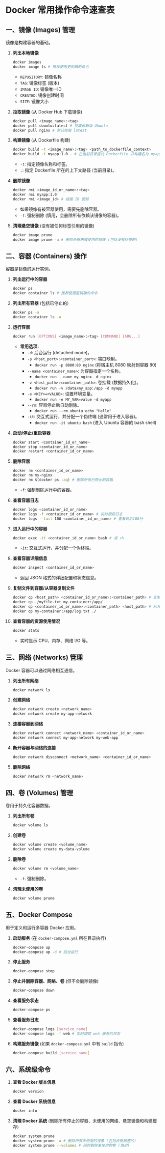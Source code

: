 # Docker 常用操作命令速查表

## 一、镜像 (Images) 管理

镜像是构建容器的基础。

1. **列出本地镜像**
   ```bash
   docker images
   docker image ls # 推荐使用更明确的命令
   ```
    * `REPOSITORY`: 镜像名称
    * `TAG`: 镜像标签 (版本)
    * `IMAGE ID`: 镜像唯一ID
    * `CREATED`: 镜像创建时间
    * `SIZE`: 镜像大小

2. **拉取镜像** (从 Docker Hub 下载镜像)
   ```bash
   docker pull <image_name>:<tag>
   docker pull ubuntu:latest # 拉取最新版 Ubuntu
   docker pull nginx # 默认拉取 latest
   ```

3. **构建镜像** (从 Dockerfile 构建)
   ```bash
   docker build -t <image_name>:<tag> <path_to_dockerfile_context>
   docker build -t myapp:1.0 . # 在当前目录查找 Dockerfile 并构建名为 myapp:1.0 的镜像
   ```
    * `-t`: 指定镜像名称和标签。
    * `.`: 指定 Dockerfile 所在的上下文路径 (当前目录)。

4. **删除镜像**
   ```bash
   docker rmi <image_id_or_name>:<tag>
   docker rmi myapp:1.0
   docker rmi <image_id> # 根据 ID 删除
   ```
    * 如果镜像有被容器使用，需要先删除容器。
    * `-f`: 强制删除 (慎用，会删除所有依赖该镜像的容器)。

5. **清理悬空镜像** (没有被任何标签引用的镜像)
   ```bash
   docker image prune
   docker image prune -a # 删除所有未被使用的镜像 (包括没有标签的)
   ```

## 二、容器 (Containers) 操作

容器是镜像的运行实例。

1. **列出运行中的容器**
   ```bash
   docker ps
   docker container ls # 推荐使用更明确的命令
   ```

2. **列出所有容器** (包括已停止的)
   ```bash
   docker ps -a
   docker container ls -a
   ```

3. **运行容器**
   ```bash
   docker run [OPTIONS] <image_name>:<tag> [COMMAND] [ARG...]
   ```
    * **常用选项:**
        * `-d`: 后台运行 (detached mode)。
        * `-p <host_port>:<container_port>`: 端口映射。
            * `docker run -p 8080:80 nginx` (将宿主机 8080 映射到容器 80)
        * `--name <container_name>`: 为容器指定一个名称。
            * `docker run --name my-nginx -d nginx`
        * `-v <host_path>:<container_path>`: 卷挂载 (数据持久化)。
            * `docker run -v /data/my_app:/app -d myapp`
        * `-e <KEY>=<VALUE>`: 设置环境变量。
            * `docker run -e MY_VAR=value -d myapp`
        * `--rm`: 容器停止后自动删除。
            * `docker run --rm ubuntu echo "Hello"`
        * `-it`: 交互式运行，并分配一个伪终端 (通常用于进入容器)。
            * `docker run -it ubuntu bash` (进入 Ubuntu 容器的 bash shell)

4. **启动/停止/重启容器**
   ```bash
   docker start <container_id_or_name>
   docker stop <container_id_or_name>
   docker restart <container_id_or_name>
   ```

5. **删除容器**
   ```bash
   docker rm <container_id_or_name>
   docker rm my-nginx
   docker rm $(docker ps -aq) # 删除所有已停止的容器
   ```
    * `-f`: 强制删除运行中的容器。

6. **查看容器日志**
   ```bash
   docker logs <container_id_or_name>
   docker logs -f <container_id_or_name> # 实时跟踪日志
   docker logs --tail 100 <container_id_or_name> # 查看最后100行
   ```

7. **进入运行中的容器**
   ```bash
   docker exec -it <container_id_or_name> bash # 或 sh
   ```
    * `-it`: 交互式运行，并分配一个伪终端。

8. **查看容器详细信息**
   ```bash
   docker inspect <container_id_or_name>
   ```
    * 返回 JSON 格式的详细配置和状态信息。

9. **复制文件到容器/从容器复制文件**
   ```bash
   docker cp <host_path> <container_id_or_name>:<container_path> # 复制到容器
   docker cp ./myfile.txt my-container:/app/
   docker cp <container_id_or_name>:<container_path> <host_path> # 从容器复制
   docker cp my-container:/app/log.txt ./
   ```

10. **查看容器的资源使用情况**
    ```bash
    docker stats
    ```
    * 实时显示 CPU、内存、网络 I/O 等。

## 三、网络 (Networks) 管理

Docker 容器可以通过网络相互通信。

1. **列出所有网络**
   ```bash
   docker network ls
   ```

2. **创建网络**
   ```bash
   docker network create <network_name>
   docker network create my-app-network
   ```

3. **连接容器到网络**
   ```bash
   docker network connect <network_name> <container_id_or_name>
   docker network connect my-app-network my-web-app
   ```

4. **断开容器与网络的连接**
   ```bash
   docker network disconnect <network_name> <container_id_or_name>
   ```

5. **删除网络**
   ```bash
   docker network rm <network_name>
   ```

## 四、卷 (Volumes) 管理

卷用于持久化容器数据。

1. **列出所有卷**
   ```bash
   docker volume ls
   ```

2. **创建卷**
   ```bash
   docker volume create <volume_name>
   docker volume create my-data-volume
   ```

3. **删除卷**
   ```bash
   docker volume rm <volume_name>
   ```
    * `-f`: 强制删除。

4. **清理未使用的卷**
   ```bash
   docker volume prune
   ```

## 五、Docker Compose

用于定义和运行多容器 Docker 应用。

1. **启动服务** (在 `docker-compose.yml` 所在目录执行)
   ```bash
   docker-compose up
   docker-compose up -d # 后台运行
   ```

2. **停止服务**
   ```bash
   docker-compose stop
   ```

3. **停止并删除容器、网络、卷** (但不会删除镜像)
   ```bash
   docker-compose down
   ```

4. **查看服务状态**
   ```bash
   docker-compose ps
   ```

5. **查看服务日志**
   ```bash
   docker-compose logs [service_name]
   docker-compose logs -f web # 实时跟踪 web 服务的日志
   ```

6. **构建服务镜像** (如果 `docker-compose.yml` 中有 `build` 指令)
   ```bash
   docker-compose build [service_name]
   ```

## 六、系统级命令

1. **查看 Docker 版本信息**
   ```bash
   docker version
   ```

2. **查看 Docker 系统信息**
   ```bash
   docker info
   ```

3. **清理 Docker 系统** (删除所有停止的容器、未使用的网络、悬空镜像和构建缓存)
   ```bash
   docker system prune
   docker system prune -a # 删除所有未使用的镜像 (包括没有标签的)
   docker system prune --volumes # 同时删除未使用的卷 (慎用)
   ```
